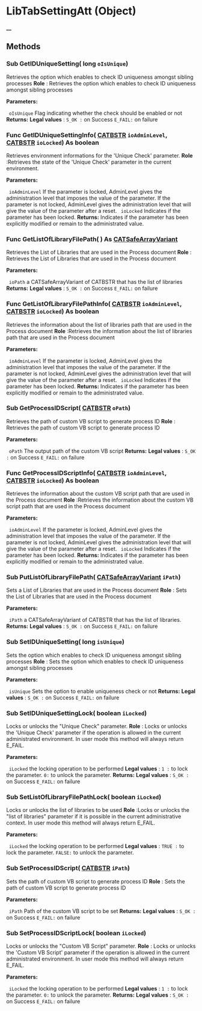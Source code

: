 # LibTabSettingAtt (Object)

**__**

## Methods

### Sub **GetIDUniqueSetting**( long  `oIsUnique`)

Retrieves the option which enables to check ID uniqueness amongst sibling processes
**Role** : Retrieves the option which enables to check ID uniqueness amongst sibling processes

**Parameters:**

` oIsUnique`      Flag indicating whether the check should be enabled or not
**Returns:**      **Legal values** :
`S_OK :` on Success
`E_FAIL:` on failure  
### Func **GetIDUniqueSettingInfo**( [CATBSTR](../System/typedef_CATBSTR_8129.md)  `ioAdminLevel`,  [CATBSTR](../System/typedef_CATBSTR_8129.md)  `ioLocked`) As boolean

Retrieves environment informations for the 'Unique Check' parameter.
**Role** :Retrieves the state of the 'Unique Check' parameter in the current environment.

**Parameters:**

` ioAdminLevel`
If the parameter is locked, AdminLevel gives the administration level that imposes the value of the parameter.
If the parameter is not locked, AdminLevel gives the administration level that will give the value of the parameter after a reset.
` ioLocked`      Indicates if the parameter has been locked.
**Returns:**      Indicates if the parameter has been explicitly modified or remain to the administrated value.  
### Func **GetListOfLibraryFilePath**( ) As [CATSafeArrayVariant](../System/typedef_CATSafeArrayVariant_73843.md)

Retrieves the List of Libraries that are used in the Process document
**Role** : Retrieves the List of Libraries that are used in the Process document

**Parameters:**

` ioPath`      a CATSafeArrayVariant of CATBSTR that has the list of libraries
**Returns:**      **Legal values** :
`S_OK :` on Success
`E_FAIL:` on failure  
### Func **GetListOfLibraryFilePathInfo**( [CATBSTR](../System/typedef_CATBSTR_8129.md)  `ioAdminLevel`,  [CATBSTR](../System/typedef_CATBSTR_8129.md)  `ioLocked`) As boolean

Retrieves the information about the list of libraries path that are used in the Process document
**Role** :Retrieves the information about the list of libraries path that are used in the Process document

**Parameters:**

` ioAdminLevel`
If the parameter is locked, AdminLevel gives the administration level that imposes the value of the parameter.
If the parameter is not locked, AdminLevel gives the administration level that will give the value of the parameter after a reset.
` ioLocked`      Indicates if the parameter has been locked.
**Returns:**      Indicates if the parameter has been explicitly modified or remain to the administrated value.  
### Sub **GetProcessIDScript**( [CATBSTR](../System/typedef_CATBSTR_8129.md)  `oPath`)

Retrieves the path of custom VB script to generate process ID
**Role** : Retrieves the path of custom VB script to generate process ID

**Parameters:**

` oPath`      The output path of the custom VB script
**Returns:**      **Legal values** :
`S_OK :` on Success
`E_FAIL:` on failure  
### Func **GetProcessIDScriptInfo**( [CATBSTR](../System/typedef_CATBSTR_8129.md)  `ioAdminLevel`,  [CATBSTR](../System/typedef_CATBSTR_8129.md)  `ioLocked`) As boolean

Retrieves the information about the custom VB script path that are used in the Process document
**Role** :Retrieves the information about the custom VB script path that are used in the Process document

**Parameters:**

` ioAdminLevel`
If the parameter is locked, AdminLevel gives the administration level that imposes the value of the parameter.
If the parameter is not locked, AdminLevel gives the administration level that will give the value of the parameter after a reset.
` ioLocked`      Indicates if the parameter has been locked.
**Returns:**      Indicates if the parameter has been explicitly modified or remain to the administrated value.  
### Sub **PutListOfLibraryFilePath**( [CATSafeArrayVariant](../System/typedef_CATSafeArrayVariant_73843.md)  `iPath`)

Sets a List of Libraries that are used in the Process document
**Role** : Sets the List of Libraries that are used in the Process document

**Parameters:**

` iPath`      a CATSafeArrayVariant of CATBSTR that has the list of libraries.
**Returns:**      **Legal values** :
`S_OK :` on Success
`E_FAIL:` on failure  
### Sub **SetIDUniqueSetting**( long  `isUnique`)

Sets the option which enables to check ID uniqueness amongst sibling processes
**Role** : Sets the option which enables to check ID uniqueness amongst sibling processes

**Parameters:**

` isUnique`      Sets the option to enable uniqueness check or not
**Returns:**      **Legal values** :
`S_OK :` on Success
`E_FAIL:` on failure  
### Sub **SetIDUniqueSettingLock**( boolean  `iLocked`)

Locks or unlocks the "Unique Check" parameter.
**Role** : Locks or unlocks the 'Unique Check' parameter if the operation is allowed in the current administrated environment. In user mode this method will always return E_FAIL.

**Parameters:**

` iLocked`      the locking operation to be performed **Legal values** :
`1 :` to lock the parameter.
`0:` to unlock the parameter.
**Returns:**      **Legal values** :
`S_OK :` on Success
`E_FAIL:` on failure  
### Sub **SetListOfLibraryFilePathLock**( boolean  `iLocked`)

Locks or unlocks the list of libraries to be used
**Role** :Locks or unlocks the "list of libraries" parameter if it is possible in the current administrative context. In user mode this method will always return E_FAIL.

**Parameters:**

` iLocked`      the locking operation to be performed **Legal values** :
`TRUE :` to lock the parameter.
`FALSE:` to unlock the parameter.

### Sub **SetProcessIDScript**( [CATBSTR](../System/typedef_CATBSTR_8129.md)  `iPath`)

Sets the path of custom VB script to generate process ID
**Role** : Sets the path of custom VB script to generate process ID

**Parameters:**

` iPath`      Path of the custom VB script to be set
**Returns:**      **Legal values** :
`S_OK :` on Success
`E_FAIL:` on failure  
### Sub **SetProcessIDScriptLock**( boolean  `iLocked`)

Locks or unlocks the "Custom VB Script" parameter.
**Role** : Locks or unlocks the 'Custom VB Script' parameter if the operation is allowed in the current administrated environment. In user mode this method will always return E_FAIL.

**Parameters:**

` iLocked`      the locking operation to be performed **Legal values** :
`1 :` to lock the parameter.
`0:` to unlock the parameter.
**Returns:**      **Legal values** :
`S_OK :` on Success
`E_FAIL:` on failure